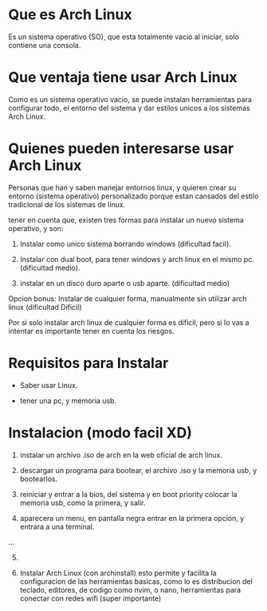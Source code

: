 # Que es Arch Linux

Es un sistema operativo (SO), que esta totalmente
vacio al iniciar, solo contiene una consola.

# Que ventaja tiene usar Arch Linux

Como es un sistema operativo vacio, se puede 
instalan herramientas para configurar todo, el
entorno del sistema y dar estilos unicos a los
sistemas Arch Linux.

# Quienes pueden interesarse usar Arch Linux

Personas que han y saben manejar entornos linux,
y quieren crear su entorno (sistema operativo)
personalizado porque estan cansados del estilo 
tradicional de los sistemas de linux.

tener en cuenta que, existen tres formas para 
instalar un nuevo sistema operativo, y son:

1. Instalar como unico sistema borrando 
windows (dificultad facil).

2. Instalar con dual boot, para tener windows
y arch linux en el mismo pc. (dificultad 
medio).

3. instalar en un disco duro aparte o usb 
aparte. (dificultad medio)

Opcion bonus: Instalar de cualquier forma, 
manualmente sin utilizar arch linux 
(dificultad Dificil)

Por si solo instalar arch linux de cualquier 
forma es dificil, pero si lo vas a intentar es 
importante tener en cuenta los riesgos.

# Requisitos para Instalar

* Saber usar Linux.

* tener una pc, y memoria usb.

# Instalacion (modo facil XD)

1. instalar un archivo .iso de arch en la web
oficial de arch linux.

2. descargar un programa para bootear, el archivo 
.iso y la memoria usb, y bootearlos.

3. reiniciar y entrar a la bios, del sistema y en 
boot priority colocar la memoria usb, como la 
primera, y salir.

4. aparecera un menu, en pantalla negra entrar en la 
primera opcion, y entrara a una terminal.

...

5.

1. Instalar Arch Linux (con archinstall) esto 
permite y facilita la configuracion de las 
herramientas basicas, como lo es distribucion del
teclado, editores, de codigo como nvim, o nano,
herramientas para conectar con redes wifi 
(super importante)

